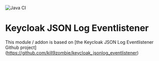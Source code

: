 ![Java CI](https://github.com/kill9zombie/keycloak_jsonlog_eventlistener/workflows/Java%20CI/badge.svg)

# Keycloak JSON Log Eventlistener

This module / addon is based on [the Keycloak JSON Log Eventlistener Github project] (https://github.com/kill9zombie/keycloak_jsonlog_eventlistener) 